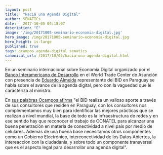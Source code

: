 ```yaml
---
layout: post
title:  "Hacia una Agenda Digital"
author: SENATICs
date:   2017-10-05 04:18:07
description: "E"
image: '/img/20171005-seminario-economia-digital.jpg'
hero_image: /img/20171005-seminario-economia-digital.jpg
hero_height: is-large
published: true
tags: ocampos agenda-digital senatics 
canonical_url: /2017/10/05/hacia-una-agenda-digital.html
---
```


En un seminario internacional sobre Economía Digital organizado por el [Banco Interamericano de Desarrollo](https://www.iadb.org/) en el World Trade Center de Asunción con presencia de [Eduardo Almeida](https://www.linkedin.com/in/eduardo-marques-almeida/) representante del BID en Paraguay se habla sobre el avance de la agenda digital, pero con la vaguedad que le caracteriza al ministro.

En [sus palabras Ocampos afirma](https://www.senatics.gov.py/noticias/paraguay-avanza-hacia-una-agenda-digital) "el BID realiza un valioso aporte a través de sus consultores que residen en Paraguay, con los consultores nos complementamos muy bien para identificar las mejores prácticas que se realizan a nivel mundial, la base de todo es la infraestructura de redes y en ese sentido hay que reconocer el trabajo de CONATEL para alcanzar una buena penetración en materia de conectividad a nivel país por medio de celulares. Además de una buena base necesitamos otros componentes como un Gobierno Electrónico, interconectividad de los Datos Abiertos, la intereaccion con la ciudadanía, y sobre todo un componente transversal que es el aspecto legal para desarrollar una agenda digital".
